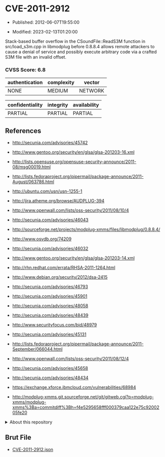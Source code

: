 # CVE-2011-2912

- Published: 2012-06-07T19:55:00

- Modified: 2023-02-13T01:20:00

Stack-based buffer overflow in the CSoundFile::ReadS3M function in src/load_s3m.cpp in libmodplug before 0.8.8.4 allows remote attackers to cause a denial of service and possibly execute arbitrary code via a crafted S3M file with an invalid offset.

### CVSS Score: **6.8**

| authentication | complexity | vector |
| --- | --- | --- |
| NONE | MEDIUM | NETWORK |

| confidentiality | integrity | availability |
| --- | --- | --- |
| PARTIAL | PARTIAL | PARTIAL |

## References

* http://secunia.com/advisories/45742

* http://www.gentoo.org/security/en/glsa/glsa-201203-16.xml

* http://lists.opensuse.org/opensuse-security-announce/2011-08/msg00019.html

* http://lists.fedoraproject.org/pipermail/package-announce/2011-August/063786.html

* http://ubuntu.com/usn/usn-1255-1

* http://jira.atheme.org/browse/AUDPLUG-394

* http://www.openwall.com/lists/oss-security/2011/08/10/4

* http://secunia.com/advisories/46043

* http://sourceforge.net/projects/modplug-xmms/files/libmodplug/0.8.8.4/

* http://www.osvdb.org/74209

* http://secunia.com/advisories/46032

* http://www.gentoo.org/security/en/glsa/glsa-201203-14.xml

* http://rhn.redhat.com/errata/RHSA-2011-1264.html

* http://www.debian.org/security/2012/dsa-2415

* http://secunia.com/advisories/46793

* http://secunia.com/advisories/45901

* http://secunia.com/advisories/48058

* http://secunia.com/advisories/48439

* http://www.securityfocus.com/bid/48979

* http://secunia.com/advisories/45131

* http://lists.fedoraproject.org/pipermail/package-announce/2011-September/066044.html

* http://www.openwall.com/lists/oss-security/2011/08/12/4

* http://secunia.com/advisories/45658

* http://secunia.com/advisories/48434

* https://exchange.xforce.ibmcloud.com/vulnerabilities/68984

* http://modplug-xmms.git.sourceforge.net/git/gitweb.cgi?p=modplug-xmms/modplug-xmms%3Ba=commitdiff%3Bh=f4e5295658fff000379caa122e75c9200205fe20

<details>
<summary>About this repository</summary> 

  This repository is part of the project [Live Hack CVE](https://github.com/Live-Hack-CVE). Main website can be found [www.live-hack.org](https://www.live-hack.org) 
  
  Made by [Sn0wAlice](https://github.com/Sn0wAlice) for the people that care about security and need to have a feed of the latest CVEs. Hope you enjoy it, don't forget to star the repo and follow me on [Twitter](https://twitter.com/Sn0wAlice) and [Github](https://github.com/Sn0wAlice). And that is my [personnal website](https://www.alice-snow.me/)

  - [Home Page](https://github.com/Live-Hack-CVE)
  - [Framework](https://github.com/Live-Hack-CVE/cve-framework)
  - [CVE database](https://github.com/Live-Hack-CVE/full_database)
  - [Changelog](https://github.com/Live-Hack-CVE/Changelog)
</details>

## Brut File

* [CVE-2011-2912.json](https://raw.githubusercontent.com/Live-Hack-CVE/full_database/main/cves/2011/CVE-2011-2912.json)

